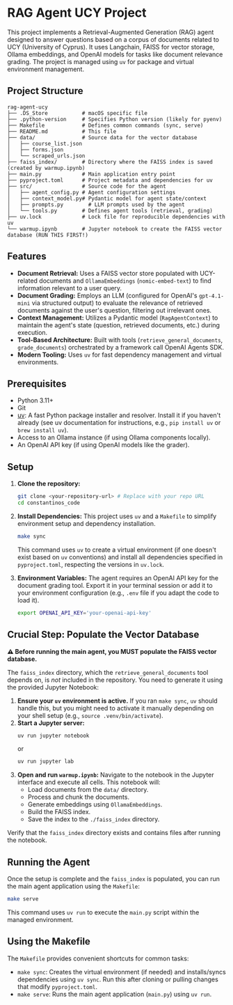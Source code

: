 # RAG Agent UCY Project

This project implements a Retrieval-Augmented Generation (RAG) agent designed to answer questions based on a corpus of documents related to UCY (University of Cyprus). It uses Langchain, FAISS for vector storage, Ollama embeddings, and OpenAI models for tasks like document relevance grading. The project is managed using `uv` for package and virtual environment management.

## Project Structure

```
rag-agent-ucy
├── .DS_Store           # macOS specific file
├── .python-version     # Specifies Python version (likely for pyenv)
├── Makefile            # Defines common commands (sync, serve)
├── README.md           # This file
├── data/               # Source data for the vector database
│   ├── course_list.json
│   ├── forms.json
│   └── scraped_urls.json
├── faiss_index/        # Directory where the FAISS index is saved (created by warmup.ipynb)
├── main.py             # Main application entry point
├── pyproject.toml      # Project metadata and dependencies for uv
├── src/                # Source code for the agent
│   ├── agent_config.py # Agent configuration settings
│   ├── context_model.py# Pydantic model for agent state/context
│   ├── prompts.py        # LLM prompts used by the agent
│   └── tools.py        # Defines agent tools (retrieval, grading)
├── uv.lock             # Lock file for reproducible dependencies with uv
└── warmup.ipynb        # Jupyter notebook to create the FAISS vector database (RUN THIS FIRST!)
```

## Features

*   **Document Retrieval:** Uses a FAISS vector store populated with UCY-related documents and `OllamaEmbeddings` (`nomic-embed-text`) to find information relevant to a user query.
*   **Document Grading:** Employs an LLM (configured for OpenAI's `gpt-4.1-mini` via structured output) to evaluate the relevance of retrieved documents against the user's question, filtering out irrelevant ones.
*   **Context Management:** Utilizes a Pydantic model (`RagAgentContext`) to maintain the agent's state (question, retrieved documents, etc.) during execution.
*   **Tool-Based Architecture:** Built with tools (`retrieve_general_documents`, `grade_documents`) orchestrated by a framework call OpenAI Agents SDK.
*   **Modern Tooling:** Uses `uv` for fast dependency management and virtual environments.

## Prerequisites

*   Python 3.11+
*   Git
*   [uv](https://github.com/astral-sh/uv): A fast Python package installer and resolver. Install it if you haven't already (see uv documentation for instructions, e.g., `pip install uv` or `brew install uv`).
*   Access to an Ollama instance (if using Ollama components locally).
*   An OpenAI API key (if using OpenAI models like the grader).

## Setup

1.  **Clone the repository:**
    ```bash
    git clone <your-repository-url> # Replace with your repo URL
    cd constantinos_code
    ```

2.  **Install Dependencies:**
    This project uses `uv` and a `Makefile` to simplify environment setup and dependency installation.
    ```bash
    make sync
    ```
    This command uses `uv` to create a virtual environment (if one doesn't exist based on `uv` conventions) and install all dependencies specified in `pyproject.toml`, respecting the versions in `uv.lock`.

3.  **Environment Variables:**
    The agent requires an OpenAI API key for the document grading tool. Export it in your terminal session or add it to your environment configuration (e.g., `.env` file if you adapt the code to load it).
    ```bash
    export OPENAI_API_KEY='your-openai-api-key'
    ```

## Crucial Step: Populate the Vector Database

**⚠️ Before running the main agent, you MUST populate the FAISS vector database.**

The `faiss_index` directory, which the `retrieve_general_documents` tool depends on, is *not* included in the repository. You need to generate it using the provided Jupyter Notebook:

1.  **Ensure your `uv` environment is active.** If you ran `make sync`, `uv` should handle this, but you might need to activate it manually depending on your shell setup (e.g., `source .venv/bin/activate`).
2.  **Start a Jupyter server:**
    ```bash
    uv run jupyter notebook
    ```
    or
    ```bash
    uv run jupyter lab
    ```
3.  **Open and run `warmup.ipynb`:** Navigate to the notebook in the Jupyter interface and execute all cells. This notebook will:
    *   Load documents from the `data/` directory.
    *   Process and chunk the documents.
    *   Generate embeddings using `OllamaEmbeddings`.
    *   Build the FAISS index.
    *   Save the index to the `./faiss_index` directory.

Verify that the `faiss_index` directory exists and contains files after running the notebook.

## Running the Agent

Once the setup is complete and the `faiss_index` is populated, you can run the main agent application using the `Makefile`:

```bash
make serve
```

This command uses `uv run` to execute the `main.py` script within the managed environment.

## Using the Makefile

The `Makefile` provides convenient shortcuts for common tasks:

*   `make sync`: Creates the virtual environment (if needed) and installs/syncs dependencies using `uv sync`. Run this after cloning or pulling changes that modify `pyproject.toml`.
*   `make serve`: Runs the main agent application (`main.py`) using `uv run`.